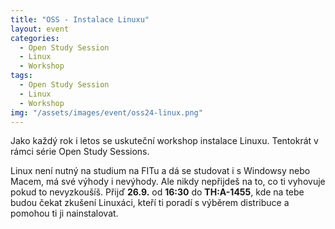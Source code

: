 ```yaml
---
title: "OSS - Instalace Linuxu"
layout: event
categories:
  - Open Study Session
  - Linux
  - Workshop
tags:
  - Open Study Session
  - Linux
  - Workshop
img: "/assets/images/event/oss24-linux.png"
---
```


Jako každý rok i letos se uskuteční workshop instalace Linuxu. Tentokrát v rámci série Open Study Sessions.


Linux není nutný na studium na FITu a dá se studovat i s Windowsy nebo Macem, má své výhody i nevýhody. Ale nikdy nepřijdeš na to,
co ti vyhovuje pokud to nevyzkoušíš. Přijď **26.9.** od **16:30** do **TH:A-1455**, kde na tebe budou čekat zkušení Linuxáci, kteří ti
poradí s výběrem distribuce a pomohou ti ji nainstalovat.
